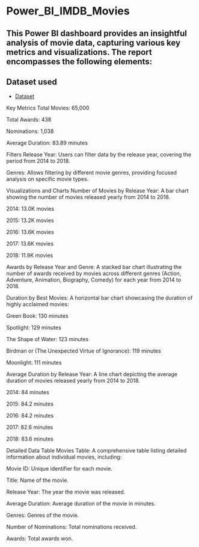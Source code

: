 # Power_BI_IMDB_Movies
## This Power BI dashboard provides an insightful analysis of movie data, capturing various key metrics and visualizations. The report encompasses the following elements:

## Dataset used
- <a href="https://github.com/Abhinautiyal007/Power_BI_IMDB_Movies/blob/main/IMDB_Movies.xlsx">Dataset</a>

Key Metrics
Total Movies: 65,000

Total Awards: 438

Nominations: 1,038

Average Duration: 83.89 minutes

Filters
Release Year: Users can filter data by the release year, covering the period from 2014 to 2018.

Genres: Allows filtering by different movie genres, providing focused analysis on specific movie types.

Visualizations and Charts
Number of Movies by Release Year: A bar chart showing the number of movies released yearly from 2014 to 2018.

2014: 13.0K movies

2015: 13.2K movies

2016: 13.6K movies

2017: 13.6K movies

2018: 11.9K movies

Awards by Release Year and Genre: A stacked bar chart illustrating the number of awards received by movies across different genres (Action, Adventure, Animation, Biography, Comedy) for each year from 2014 to 2018.

Duration by Best Movies: A horizontal bar chart showcasing the duration of highly acclaimed movies:

Green Book: 130 minutes

Spotlight: 129 minutes

The Shape of Water: 123 minutes

Birdman or (The Unexpected Virtue of Ignorance): 119 minutes

Moonlight: 111 minutes

Average Duration by Release Year: A line chart depicting the average duration of movies released yearly from 2014 to 2018.

2014: 84 minutes

2015: 84.2 minutes

2016: 84.2 minutes

2017: 82.6 minutes

2018: 83.6 minutes

Detailed Data Table
Movies Table: A comprehensive table listing detailed information about individual movies, including:

Movie ID: Unique identifier for each movie.

Title: Name of the movie.

Release Year: The year the movie was released.

Average Duration: Average duration of the movie in minutes.

Genres: Genres of the movie.

Number of Nominations: Total nominations received.

Awards: Total awards won.


